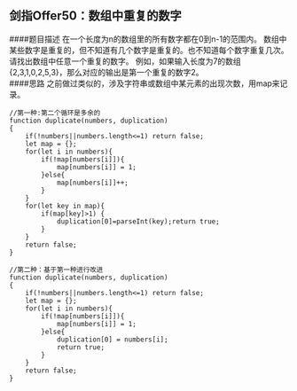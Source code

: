## 剑指Offer50：数组中重复的数字
####题目描述
在一个长度为n的数组里的所有数字都在0到n-1的范围内。 数组中某些数字是重复的，但不知道有几个数字是重复的。也不知道每个数字重复几次。请找出数组中任意一个重复的数字。 例如，如果输入长度为7的数组{2,3,1,0,2,5,3}，那么对应的输出是第一个重复的数字2。  
####思路
之前做过类似的，涉及字符串或数组中某元素的出现次数，用map来记录。  
```
//第一种:第二个循环是多余的
function duplicate(numbers, duplication)
{
    if(!numbers||numbers.length<=1) return false;
    let map = {};
    for(let i in numbers){
        if(!map[numbers[i]]){
            map[numbers[i]] = 1;
        }else{
            map[numbers[i]]++;
        }
    }
    for(let key in map){
        if(map[key]>1) {
            duplication[0]=parseInt(key);return true;
        }
    }
    return false;
}

//第二种：基于第一种进行改进
function duplicate(numbers, duplication)
{
    if(!numbers||numbers.length<=1) return false;
    let map = {};
    for(let i in numbers){
        if(!map[numbers[i]]){
            map[numbers[i]] = 1;
        }else{
            duplication[0] = numbers[i];
            return true;
        }
    }
    return false;
}
```
